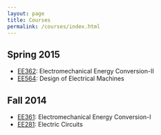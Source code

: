 ```yaml
---
layout: page
title: Courses
permalink: /courses/index.html
---
```

## Spring 2015

- [EE362](/ee362): Electromechanical Energy Conversion-II
- [EE564](/ee564): Design of Electrical Machines

## Fall 2014

- [EE361](/ee361): Electromechanical Energy Conversion-I
- [EE281](/ee281): Electric Circuits
